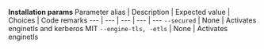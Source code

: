 <b>Installation params</b>
Parameter alias | Description | Expected value | Choices | Code remarks
--- | --- | --- | --- | ---
`--secured` | None | Activates enginetls and kerberos MIT
`--engine-tls, -etls`  | None | Activates enginetls
